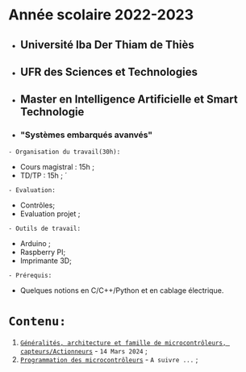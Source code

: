 # Année scolaire 2022-2023
 * ##  Université Iba Der Thiam de Thiès 
 * ##  UFR des Sciences et Technologies 
 * ##  Master en Intelligence Artificielle et Smart Technologie
 * ### "Systèmes embarqués avanvés"
 
  ``` - Organisation du travail(30h): ```
 * Cours magistral : 15h ;
 * TD/TP : 15h ; ́
 
 ``` - Evaluation: ```
 * Contrôles;
 * Evaluation projet ;
 
 ``` - Outils de travail: ```
 * Arduino ;
 * Raspberry PI;
 * Imprimante 3D;
 
 ``` - Prérequis: ```
 * Quelques notions en C/C++/Python et en cablage électrique.
 
 # ``` Contenu: ```
 1. [`Généralités, architecture et famille de microcontrôleurs, capteurs/Actionneurs`](https://github.com/pape-barro/Master_IA-ST_UIDT/blob/main/support_SE-p1.pdf) - ``` 14 Mars 2024 ``` ;
 2. [`Programmation des microcontrôleurs`]() - ``` A suivre ... ``` ;
